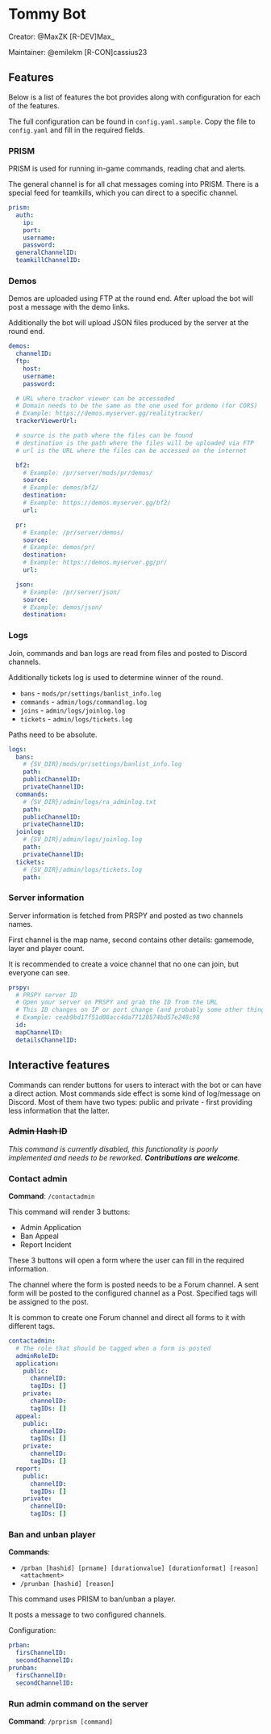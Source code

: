 # Tommy Bot

Creator: @MaxZK [R-DEV]Max_

Maintainer: @emilekm [R-CON]cassius23

## Features

Below is a list of features the bot provides along with configuration for each of the features.

The full configuration can be found in `config.yaml.sample`.
Copy the file to `config.yaml` and fill in the required fields.

### PRISM

PRISM is used for running in-game commands, reading chat and alerts.

The general channel is for all chat messages coming into PRISM.
There is a special feed for teamkills, which you can direct to a specific channel.

```yaml
prism:
  auth:
    ip:
    port:
    username:
    password:
  generalChannelID:
  teamkillChannelID:
```

### Demos

Demos are uploaded using FTP at the round end. After upload the bot will post a message with the demo links.

Additionally the bot will upload JSON files produced by the server at the round end.

```yaml
demos:
  channelID:
  ftp:
    host:
    username:
    password:

  # URL where tracker viewer can be accesseded
  # Domain needs to be the same as the one used for prdemo (for CORS)
  # Example: https://demos.myserver.gg/realitytracker/
  trackerViewerUrl:

  # source is the path where the files can be found
  # destination is the path where the files will be uploaded via FTP
  # url is the URL where the files can be accessed on the internet

  bf2:
    # Example: /pr/server/mods/pr/demos/
    source:
    # Example: demos/bf2/
    destination:
    # Example: https://demos.myserver.gg/bf2/
    url:

  pr:
    # Example: /pr/server/demos/
    source:
    # Example: demos/pr/
    destination:
    # Example: https://demos.myserver.gg/pr/
    url:

  json:
    # Example: /pr/server/json/
    source:
    # Example: demos/json/
    destination:
```

### Logs

Join, commands and ban logs are read from files and posted to Discord channels.

Additionally tickets log is used to determine winner of the round.

- `bans` - `mods/pr/settings/banlist_info.log`
- `commands` - `admin/logs/commandlog.log`
- `joins` - `admin/logs/joinlog.log`
- `tickets` - `admin/logs/tickets.log`

Paths need to be absolute.

```yaml
logs:
  bans:
    # {SV_DIR}/mods/pr/settings/banlist_info.log
    path:
    publicChannelID:
    privateChannelID:
  commands:
    # {SV_DIR}/admin/logs/ra_adminlog.txt
    path:
    publicChannelID:
    privateChannelID:
  joinlog:
    # {SV_DIR}/admin/logs/joinlog.log
    path:
    privateChannelID:
  tickets:
    # {SV_DIR}/admin/logs/tickets.log
    path:
```

### Server information

Server information is fetched from PRSPY and posted as two channels names.

First channel is the map name, second contains other details: gamemode, layer and player count.

It is recommended to create a voice channel that no one can join, but everyone can see.

```yaml
prspy:
  # PRSPY server ID
  # Open your server on PRSPY and grab the ID from the URL
  # This ID changes on IP or port change (and probably some other things)
  # Example: ceab9bd17f51d08acc4da77120574bd57e248c98
  id:
  mapChannelID:
  detailsChannelID:
```

## Interactive features

Commands can render buttons for users to interact with the bot or can have a direct action.
Most commands side effect is some kind of log/message on Discord.
Most of them have two types: public and private - first providing less information that the latter.

### ~~Admin Hash ID~~

*This command is currently disabled, this functionality is poorly implemented and needs to be reworked. **Contributions are welcome**.*

### Contact admin

**Command**: `/contactadmin`

This command will render 3 buttons:

- Admin Application
- Ban Appeal
- Report Incident

These 3 buttons will open a form where the user can fill in the required information.

The channel where the form is posted needs to be a Forum channel.
A sent form will be posted to the configured channel as a Post.
Specified tags will be assigned to the post.

It is common to create one Forum channel and direct all forms to it with different tags.

```yaml
contactadmin:
  # The role that should be tagged when a form is posted
  adminRoleID:
  application:
    public:
      channelID:
      tagIDs: []
    private:
      channelID:
      tagIDs: []
  appeal:
    public:
      channelID:
      tagIDs: []
    private:
      channelID:
      tagIDs: []
  report:
    public:
      channelID:
      tagIDs: []
    private:
      channelID:
      tagIDs: []
```

### Ban and unban player

**Commands**:
- `/prban [hashid] [prname] [durationvalue] [durationformat] [reason] <attachment>`
- `/prunban [hashid] [reason]`

This command uses PRISM to ban/unban a player.

It posts a message to two configured channels.

Configuration:
```yaml
prban:
  firsChannelID:
  secondChannelID:
prunban:
  firsChannelID:
  secondChannelID:
```

### Run admin command on the server

**Command**: `/prprism [command]`

